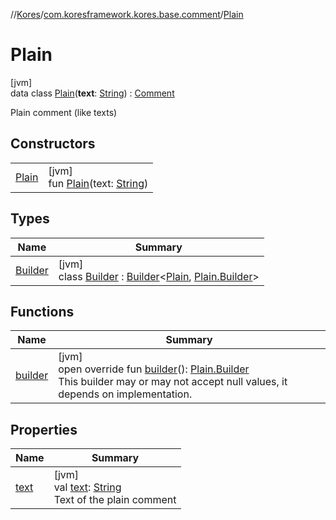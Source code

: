 //[Kores](../../../index.md)/[com.koresframework.kores.base.comment](../index.md)/[Plain](index.md)

# Plain

[jvm]\
data class [Plain](index.md)(**text**: [String](https://kotlinlang.org/api/latest/jvm/stdlib/kotlin/-string/index.html)) : [Comment](../-comment/index.md)

Plain comment (like texts)

## Constructors

| | |
|---|---|
| [Plain](-plain.md) | [jvm]<br>fun [Plain](-plain.md)(text: [String](https://kotlinlang.org/api/latest/jvm/stdlib/kotlin/-string/index.html)) |

## Types

| Name | Summary |
|---|---|
| [Builder](-builder/index.md) | [jvm]<br>class [Builder](-builder/index.md) : [Builder](../../com.koresframework.kores.builder/-builder/index.md)<[Plain](index.md), [Plain.Builder](-builder/index.md)> |

## Functions

| Name | Summary |
|---|---|
| [builder](builder.md) | [jvm]<br>open override fun [builder](builder.md)(): [Plain.Builder](-builder/index.md)<br>This builder may or may not accept null values, it depends on implementation. |

## Properties

| Name | Summary |
|---|---|
| [text](text.md) | [jvm]<br>val [text](text.md): [String](https://kotlinlang.org/api/latest/jvm/stdlib/kotlin/-string/index.html)<br>Text of the plain comment |
